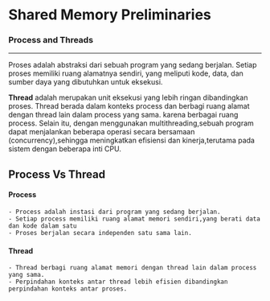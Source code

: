 # Shared Memory Preliminaries

### Process and Threads
---
Proses adalah abstraksi dari sebuah program yang sedang berjalan. Setiap proses memiliki ruang alamatnya sendiri, yang meliputi kode, data, dan sumber daya yang dibutuhkan untuk eksekusi. 

<b>Thread</b> adalah merupakan unit eksekusi yang lebih ringan dibandingkan proses. Thread berada dalam konteks process dan berbagi ruang alamat dengan thread lain dalam process yang sama. karena berbagai ruang process. Selain itu, dengan menggunakan multithreading,sebuah program dapat menjalankan beberapa operasi secara bersamaan (concurrency),sehingga meningkatkan efisiensi dan kinerja,terutama pada sistem dengan beberapa inti CPU.

Process Vs Thread
---

#### Process
    - Process adalah instasi dari program yang sedang berjalan.
    - Setiap process memiliki ruang alamat memori sendiri,yang berati data dan kode dalam satu
    - Proses berjalan secara independen satu sama lain.

#### Thread
    - Thread berbagi ruang alamat memori dengan thread lain dalam process yang sama.
    - Perpindahan konteks antar thread lebih efisien dibandingkan perpindahan konteks antar proses.
